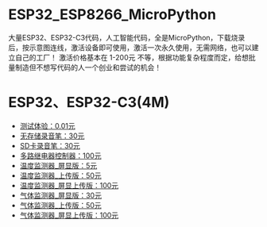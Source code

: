# ESP32_ESP8266_MicroPython
大量ESP32、ESP32-C3代码，人工智能代码，全是MicroPython，下载烧录后，按示意图连线，激活设备即可使用，激活一次永久使用，无需网络，也可以建立自己的工厂！
激活价格基本在 1-200元 不等，根据功能复杂程度而定，给想批量制造但不想写代码的人一个创业和尝试的机会！

# ESP32、ESP32-C3(4M)
- [测试体验：0.01元](https://github.com/dhrdzy/ESP32_ESP8266_MicroPython/tree/main/测试体验)
- [无存储录音笔：30元](https://github.com/dhrdzy/ESP32_ESP8266_MicroPython/tree/main/无存储录音笔)
- [SD卡录音笔：30元](https://github.com/dhrdzy/ESP32_ESP8266_MicroPython/tree/main/SD卡录音笔)
- [多路继电器控制器：100元](https://github.com/dhrdzy/ESP32_ESP8266_MicroPython/tree/main/多路继电器控制器)
- [温度监测器_屏显版：5元](https://github.com/dhrdzy/ESP32_ESP8266_MicroPython/tree/main/温度监测器_屏显版)
- [温度监测器_上传版：50元](https://github.com/dhrdzy/ESP32_ESP8266_MicroPython/tree/main/温度监测器_上传版)
- [温度监测器_屏显上传版：100元](https://github.com/dhrdzy/ESP32_ESP8266_MicroPython/tree/main/温度监测器_屏显上传版)
- [气体监测器_屏显版：30元](https://github.com/dhrdzy/ESP32_ESP8266_MicroPython/tree/main/气体监测器_屏显版)
- [气体监测器_上传版：50元](https://github.com/dhrdzy/ESP32_ESP8266_MicroPython/tree/main/气体监测器_上传版)
- [气体监测器_屏显上传版：100元](https://github.com/dhrdzy/ESP32_ESP8266_MicroPython/tree/main/气体监测器_屏显上传版)
